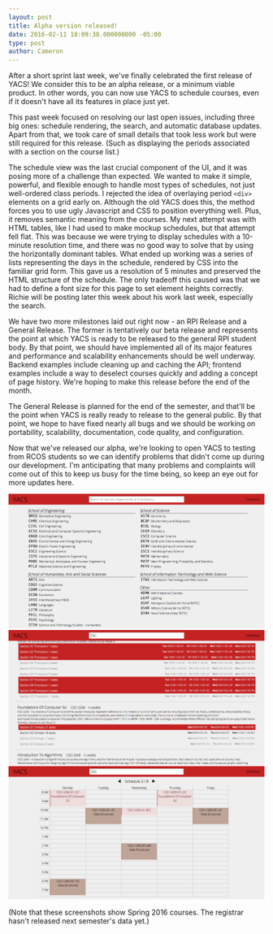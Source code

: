 ```yaml
---
layout: post
title: Alpha version released!
date: 2016-02-11 18:09:38.000000000 -05:00
type: post
author: Cameron
---
```


After a short sprint last week, we've finally celebrated the first release of YACS! We consider this to be an alpha release, or a minimum viable product. In other words, you can now use YACS to schedule courses, even if it doesn't have all its features in place just yet.

This past week focused on resolving our last open issues, including three big ones: schedule rendering, the search, and automatic database updates. Apart from that, we took care of small details that took less work but were still required for this release. (Such as displaying the periods associated with a section on the course list.)

The schedule view was the last crucial component of the UI, and it was posing more of a challenge than expected. We wanted to make it simple, powerful, and flexible enough to handle most types of schedules, not just well-ordered class periods. I rejected the idea of overlaying period `<div>` elements on a grid early on. Although the old YACS does this, the method forces you to use ugly Javascript and CSS to position everything well. Plus, it removes semantic meaning from the courses. My next attempt was with HTML tables, like I had used to make mockup schedules, but that attempt fell flat. This was because we were trying to display schedules with a 10-minute resolution time, and there was no good way to solve that by using the horizontally dominant tables. What ended up working was a series of lists representing the days in the schedule, rendered by CSS into the familiar grid form. This gave us a resolution of 5 minutes and preserved the HTML structure of the schedule. The only tradeoff this caused was that we had to define a font size for this page to set element heights correctly. Richie will be posting later this week about his work last week, especially the search.

We have two more milestones laid out right now - an RPI Release and a General Release. The former is tentatively our beta release and represents the point at which YACS is ready to be released to the general RPI student body. By that point, we should have implemented all of its major features and performance and scalability enhancements should be well underway. Backend examples include cleaning up and caching the API; frontend examples include a way to deselect courses quickly and adding a concept of page history. We're hoping to make this release before the end of the month.

The General Release is planned for the end of the semester, and that'll be the point when YACS is really ready to release to the general public. By that point, we hope to have fixed nearly all bugs and we should be working on portability, scalability, documentation, code quality, and configuration.

Now that we've released our alpha, we're looking to open YACS to testing from RCOS students so we can identify problems that didn't come up during our development. I'm anticipating that many problems and complaints will come out of this to keep us busy for the time being, so keep an eye out for more updates here.

![departments screenshot](/assets/images/screen-shot-2016-02-11-at-09-13-231.png)
![courses screenshot](/assets/images/screen-shot-2016-02-11-at-09-14-39.png)
![schedule screenshot](/assets/images/screen-shot-2016-02-11-at-09-15-47.png)

(Note that these screenshots show Spring 2016 courses. The registrar hasn't released next semester's data yet.)

